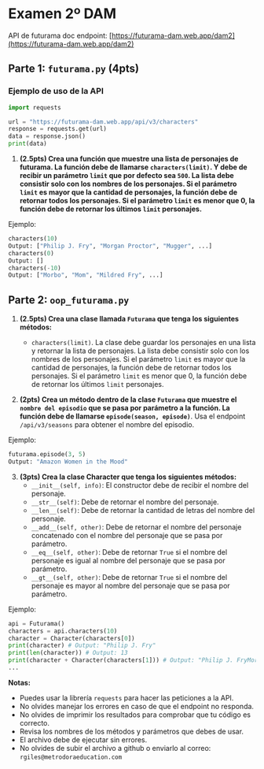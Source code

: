 # Examen 2º DAM

API de futurama doc endpoint: [https://futurama-dam.web.app/dam2](https://futurama-dam.web.app/dam2)

## Parte 1: `futurama.py` (4pts)

### Ejemplo de uso de la API

```python
import requests

url = "https://futurama-dam.web.app/api/v3/characters"
response = requests.get(url)
data = response.json()
print(data)
```


1. **(2.5pts) Crea una función que muestre una lista de personajes de futurama. La función debe de llamarse `characters(limit)`. Y debe de recibir un parámetro `limit` que por defecto sea `500`. La lista debe consistir solo con los nombres de los personajes. Si el parámetro `limit` es mayor que la cantidad de personajes, la función debe de retornar todos los personajes. Si el parámetro `limit` es menor que 0, la función debe de retornar los últimos `limit` personajes.**


Ejemplo:

```python
characters(10)
Output: ["Philip J. Fry", "Morgan Proctor", "Mugger", ...]
characters(0)
Output: []
characters(-10)
Output: ["Morbo", "Mom", "Mildred Fry", ...]
```


## Parte 2: `oop_futurama.py`


1. **(2.5pts) Crea una clase llamada `Futurama` que tenga los siguientes métodos:**
    - `characters(limit)`. La clase debe guardar los personajes en una lista y retornar la lista de personajes. La lista debe consistir solo con los nombres de los personajes. Si el parámetro `limit` es mayor que la cantidad de personajes, la función debe de retornar todos los personajes. Si el parámetro `limit` es menor que 0, la función debe de retornar los últimos `limit` personajes.


2. **(2pts) Crea un método dentro de la clase `Futurama` que muestre el `nombre del episodio` que se pasa por parámetro a la función. La función debe de llamarse `episode(season, episode)`**. Usa el endpoint `/api/v3/seasons` para obtener el nombre del episodio. 

Ejemplo:
```python
futurama.episode(3, 5)
Output: "Amazon Women in the Mood"
```

3. **(3pts) Crea la clase Character que tenga los siguientes métodos:**
    - `__init__(self, info)`: El constructor debe de recibir el nombre del personaje.
    - `__str__(self)`: Debe de retornar el nombre del personaje.
    - `__len__(self)`: Debe de retornar la cantidad de letras del nombre del personaje.
    - `__add__(self, other)`: Debe de retornar el nombre del personaje concatenado con el nombre del personaje que se pasa por parámetro.
    - `__eq__(self, other)`: Debe de retornar `True` si el nombre del personaje es igual al nombre del personaje que se pasa por parámetro.
    - `__gt__(self, other)`: Debe de retornar `True` si el nombre del personaje es mayor al nombre del personaje que se pasa por parámetro.

Ejemplo:
```python
api = Futurama()
characters = api.characters(10)
character = Character(characters[0])
print(character) # Output: "Philip J. Fry"
print(len(character)) # Output: 13
print(character + Character(characters[1])) # Output: "Philip J. FryMorgan Proctor"
...

```

**Notas:**
- Puedes usar la librería `requests` para hacer las peticiones a la API.
- No olvides manejar los errores en caso de que el endpoint no responda.
- No olvides de imprimir los resultados para comprobar que tu código es correcto.
- Revisa los nombres de los métodos y parámetros que debes de usar.
- El archivo debe de ejecutar sin errores.
- No olvides de subir el archivo a github o enviarlo al correo: `rgiles@metrodoraeducation.com`
